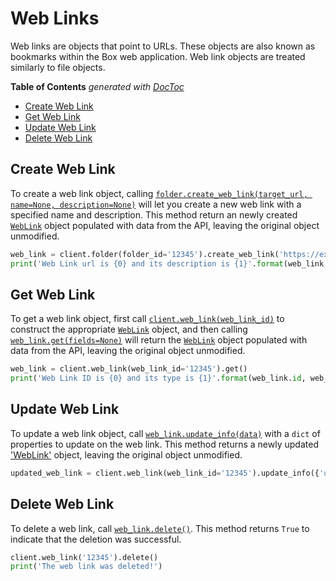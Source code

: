 Web Links
=========

Web links are objects that point to URLs. These objects are also known as
bookmarks within the Box web application. Web link objects are treated
similarly to file objects.

<!-- START doctoc generated TOC please keep comment here to allow auto update -->
<!-- DON'T EDIT THIS SECTION, INSTEAD RE-RUN doctoc TO UPDATE -->
**Table of Contents**  *generated with [DocToc](https://github.com/thlorenz/doctoc)*

- [Create Web Link](#create-web-link)
- [Get Web Link](#get-web-link)
- [Update Web Link](#update-web-link)
- [Delete Web Link](#delete-web-link)

<!-- END doctoc generated TOC please keep comment here to allow auto update -->

Create Web Link
---------------

To create a web link object, calling [`folder.create_web_link(target_url, name=None, description=None)`][create] 
will let you create a new web link with a specified name and description. This method return an newly created [`WebLink`][web_link_class] 
object populated with data from the API, leaving the original object unmodified.

<!-- sample post_web_links -->
```python
web_link = client.folder(folder_id='12345').create_web_link('https://example.com', 'Example Link', 'This is the description')
print('Web Link url is {0} and its description is {1}'.format(web_link.url, web_link.description))
```

[create]: https://box-python-sdk.readthedocs.io/en/latest/boxsdk.object.html#boxsdk.object.folder.Folder.create_web_link
[web_link_class]: https://box-python-sdk.readthedocs.io/en/latest/boxsdk.object.html#boxsdk.object.web_link.WebLink

Get Web Link
------------

To get a web link object, first call [`client.web_link(web_link_id)`][web_link] to construct the appropriate 
[`WebLink`][web_link_class] object, and then calling [`web_link.get(fields=None)`][get] will return the 
[`WebLink`][web_link_class] object populated with data from the API, leaving the original object unmodified.

<!-- sample get_web_links_id -->
```python
web_link = client.web_link(web_link_id='12345').get()
print('Web Link ID is {0} and its type is {1}'.format(web_link.id, web_link.type))
```

[web_link]: https://box-python-sdk.readthedocs.io/en/latest/boxsdk.client.html#boxsdk.client.client.Client.web_link
[web_link_class]: https://box-python-sdk.readthedocs.io/en/latest/boxsdk.object.html#boxsdk.object.web_link.WebLink
[get]: https://box-python-sdk.readthedocs.io/en/latest/boxsdk.object.html#boxsdk.object.base_object.BaseObject.get

Update Web Link
---------------

To update a web link object, call [`web_link.update_info(data)`][update_info] with a `dict` of 
properties to update on the web link. This method returns a newly updated ['WebLink'][web_link_class] object, leaving 
the original object unmodified.

<!-- sample put_web_links_id -->
```python
updated_web_link = client.web_link(web_link_id='12345').update_info({'url': 'https://newurl.com'})
```

[update_info]: https://box-python-sdk.readthedocs.io/en/latest/boxsdk.object.html#boxsdk.object.base_object.BaseObject.update_info
[web_link_class]: https://box-python-sdk.readthedocs.io/en/latest/boxsdk.object.html#boxsdk.object.web_link.WebLink

Delete Web Link
---------------

To delete a web link, call [`web_link.delete()`][delete]. This method returns `True` to indicate that the deletion was 
successful.

<!-- sample delete_web_links_id -->
```python
client.web_link('12345').delete()
print('The web link was deleted!')
```

[delete]: https://box-python-sdk.readthedocs.io/en/latest/boxsdk.object.html#boxsdk.object.base_object.BaseObject.delete
